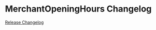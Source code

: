 # MerchantOpeningHours Changelog

[Release Changelog](https://github.com/spryker/merchant-opening-hours/releases)
